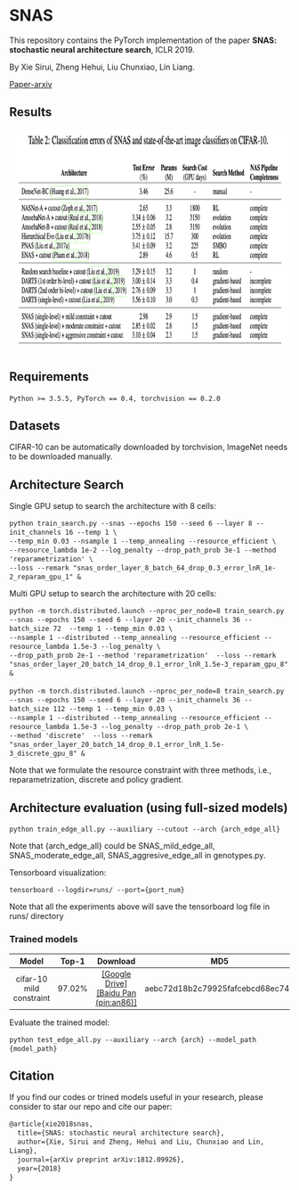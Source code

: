 # SNAS

This repository contains the PyTorch implementation of the paper **SNAS: 
stochastic neural architecture search**, ICLR 2019.

By Xie Sirui, Zheng Hehui, Liu Chunxiao, Lin Liang.

[Paper-arxiv](https://arxiv.org/abs/1812.09926)

## Results
<p align="center">
    <img src="img/snas_result.png" height="400"/>
</p>

## Requirements
```
Python >= 3.5.5, PyTorch == 0.4, torchvision == 0.2.0
```

## Datasets

CIFAR-10 can be automatically downloaded by torchvision, ImageNet needs to be downloaded manually.

## Architecture Search
Single GPU setup to search the architecture with 8 cells:
```
python train_search.py --snas --epochs 150 --seed 6 --layer 8 --init_channels 16 --temp 1 \
--temp_min 0.03 --nsample 1 --temp_annealing --resource_efficient \
--resource_lambda 1e-2 --log_penalty --drop_path_prob 3e-1 --method 'reparametrization' \
--loss --remark "snas_order_layer_8_batch_64_drop_0.3_error_lnR_1e-2_reparam_gpu_1" &
```
Multi GPU setup to search the architecture with 20 cells:
```
python -m torch.distributed.launch --nproc_per_node=8 train_search.py --snas --epochs 150 --seed 6 --layer 20 --init_channels 36 --batch_size 72  --temp 1 --temp_min 0.03 \
--nsample 1 --distributed --temp_annealing --resource_efficient --resource_lambda 1.5e-3 --log_penalty \
--drop_path_prob 2e-1 --method 'reparametrization'  --loss --remark "snas_order_layer_20_batch_14_drop_0.1_error_lnR_1.5e-3_reparam_gpu_8" &

python -m torch.distributed.launch --nproc_per_node=8 train_search.py --snas --epochs 150 --seed 6 --layer 20 --init_channels 36 --batch_size 112 --temp 1 --temp_min 0.03 \
--nsample 1 --distributed --temp_annealing --resource_efficient --resource_lambda 1.5e-3 --log_penalty --drop_path_prob 2e-1 \
--method 'discrete'  --loss --remark "snas_order_layer_20_batch_14_drop_0.1_error_lnR_1.5e-3_discrete_gpu_8" &
```
Note that we formulate the resource constraint with three methods, i.e., reparametrization, discrete and policy gradient.

## Architecture evaluation (using full-sized models)
```
python train_edge_all.py --auxiliary --cutout --arch {arch_edge_all}
```
Note that {arch_edge_all} could be SNAS_mild_edge_all, SNAS_moderate_edge_all, SNAS_aggresive_edge_all in genotypes.py. 

Tensorboard visualization:
```
tensorboard --logdir=runs/ --port={port_num}
```
Note that all the experiments above will save the tensorboard log file in runs/ directory

### Trained models
| Model | Top-1 | Download | MD5 |  
| :----:  | :--: | :--:  | :--: |  
|cifar-10 mild constraint | 97.02% | [[Google Drive]](https://drive.google.com/open?id=1tjy4Nx7rSv6gc8efQcJAaEbDcdawT-6c)  [[Baidu Pan (pin:an86)]](https://pan.baidu.com/s/10ATRhFuB1bxysLfCYUhl_Q)|aebc72d18b2c79925fafcebcd68ec745|    

Evaluate the trained model:
```
python test_edge_all.py --auxiliary --arch {arch} --model_path {model_path}
```

## Citation
If you find our codes or trined models useful in your research, please consider to star our repo and cite our paper:

    @article{xie2018snas,
      title={SNAS: stochastic neural architecture search},
      author={Xie, Sirui and Zheng, Hehui and Liu, Chunxiao and Lin, Liang},
      journal={arXiv preprint arXiv:1812.09926},
      year={2018}
    }
